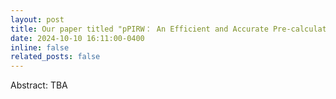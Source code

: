 ```yaml
---
layout: post
title: Our paper titled "pPIRW： An Efficient and Accurate Pre-calculation Path Integral Random Walk Solver for Steady-State Thermal Simulation With Robin Boundary Conditions" has been accepted with 2024 TCAD!
date: 2024-10-10 16:11:00-0400
inline: false
related_posts: false
---
```

Abstract: TBA